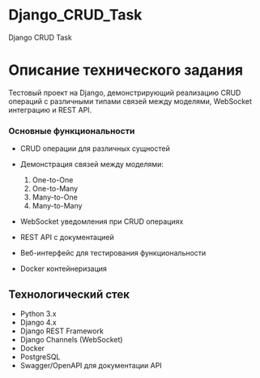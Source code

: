# Django_CRUD_Task
Django CRUD Task


# Описание технического задания

Тестовый проект на Django, демонстрирующий реализацию CRUD операций с различными типами связей между моделями, WebSocket интеграцию и REST API.

### Основные функциональности

- CRUD операции для различных сущностей
- Демонстрация связей между моделями:
  1) One-to-One
  2) One-to-Many
  3) Many-to-One
  4) Many-to-Many

- WebSocket уведомления при CRUD операциях
- REST API с документацией
- Веб-интерфейс для тестирования функциональности
- Docker контейнеризация

## Технологический стек

- Python 3.x
- Django 4.x
- Django REST Framework
- Django Channels (WebSocket)
- Docker
- PostgreSQL
- Swagger/OpenAPI для документации API